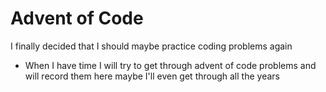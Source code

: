 # Advent of Code

I finally decided that I should maybe practice coding problems again

- When I have time I will try to get through advent of code problems and will record them here maybe I'll even get through all the years 

